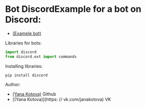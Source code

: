 # Bot DiscordExample for a bot on Discord:
- [(Example bot)](https://github.com/JanaKotova/python_discord/blob/master/Example/bot.py)

Libraries for bots:
```python
import discord
from discord.ext import commands
```

Installing libraries:
```
pip install discord
```

Author:
- [(Yana Kotova)](https://github.com/JanaKotova) Github
- [(Yana Kotova)](https: // vk.com/janakotova) VK
